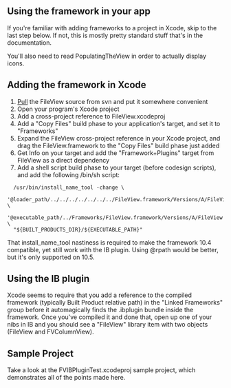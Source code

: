 ## Using the framework in your app ##

If you're familiar with adding frameworks to a project in Xcode, skip to the last step below.  If not, this is mostly pretty standard stuff that's in the documentation.

You'll also need to read PopulatingTheView in order to actually display icons.

## Adding the framework in Xcode ##

  1. [Pull](http://code.google.com/p/fileview/source/checkout) the FileView source from svn and put it somewhere convenient
  1. Open your program's Xcode project
  1. Add a cross-project reference to FileView.xcodeproj
  1. Add a "Copy Files" build phase to your application's target, and set it to "Frameworks"
  1. Expand the FileView cross-project reference in your Xcode project, and drag the FileView.framework to the "Copy Files" build phase just added
  1. Get Info on your target and add the "Framework+Plugins" target from FileView as a direct dependency
  1. Add a shell script build phase to your target (before codesign scripts), and add the following /bin/sh script:
```
  /usr/bin/install_name_tool -change \
  '@loader_path/../../../../../../../FileView.framework/Versions/A/FileView' \
  '@executable_path/../Frameworks/FileView.framework/Versions/A/FileView'   \
  "${BUILT_PRODUCTS_DIR}/${EXECUTABLE_PATH}"
```

That install\_name\_tool nastiness is required to make the framework 10.4 compatible, yet still work with the IB plugin.  Using @rpath would be better, but it's only supported on 10.5.

## Using the IB plugin ##

Xcode seems to require that you add a reference to the compiled framework (typically Built Product relative path) in the "Linked Frameworks" group before it automagically finds the .ibplugin bundle inside the framework.  Once you've compiled it and done that, open up one of your nibs in IB and you should see a "FileView" library item with two objects (FileView and FVColumnView).

## Sample Project ##

Take a look at the FVIBPluginTest.xcodeproj sample project, which demonstrates all of the points made here.